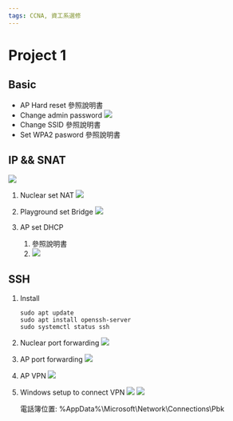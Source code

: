 ```yaml
---
tags: CCNA, 資工系選修
---
```

# Project 1

## Basic
- AP Hard reset
    參照說明書
- Change admin password
    ![](https://i.imgur.com/mGEAOdN.png)
- Change SSID
    參照說明書
- Set WPA2 pasword
    參照說明書
## IP && SNAT
![](https://i.imgur.com/wBgPawK.png)
1. Nuclear set NAT
    ![](https://i.imgur.com/xNuIF5I.png)

2. Playground set Bridge
    ![](https://i.imgur.com/nQF9ajl.png)

3. AP set DHCP
    1. 參照說明書
    2. ![](https://i.imgur.com/eoVdKr9.png)

## SSH 
1. Install
    ```shell=
    sudo apt update
    sudo apt install openssh-server
    sudo systemctl status ssh
    ```
2. Nuclear port forwarding
    ![](https://i.imgur.com/lU5tRKr.png)

3. AP port forwarding
    ![](https://i.imgur.com/51hlTiF.png)

4. AP VPN
    ![](https://i.imgur.com/NabBpez.png)


5. Windows setup to connect VPN
    ![](https://i.imgur.com/Z3UvPd5.png)
    ![](https://i.imgur.com/rVs91eV.png)

    電話簿位置: %AppData%\Microsoft\Network\Connections\Pbk